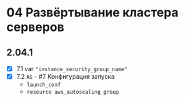 # 04 Развёртывание кластера серверов

## 2.04.1

- [x] 7.1 var `"instance_security_group_name"` 
- [x] 7.2 `AS` - #7 Конфигурация запуска
  - `launch_conf`
  - `resource aws_autoscaling_group`